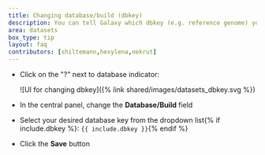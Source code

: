 ```yaml
---
title: Changing database/build (dbkey)
description: You can tell Galaxy which dbkey (e.g. reference genome) your dataset is associated with. This may be used by tools to automatically use the correct settings.
area: datasets
box_type: tip
layout: faq
contributors: [shiltemann,hexylena,nekrut]
---
```


- Click on the "?" next to database indicator:

  ![UI for changing dbkey]({% link shared/images/datasets_dbkey.svg %})

- In the central panel, change the **Database/Build** field
- Select your desired database key from the dropdown list{% if include.dbkey %}: `{{ include.dbkey }}`{% endif %}
- Click the **Save** button
